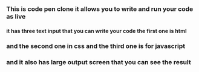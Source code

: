 ### This is code pen clone it allows you to write and run your code as live
#### it has three text input that you can write your code the first one is html
### and the second one in css and the third one is for javascript
### and it also has large output screen that you can see the result 

